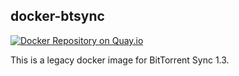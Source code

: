 ## docker-btsync

[![Docker Repository on Quay.io](https://quay.io/repository/oszi/btsync/status "Docker Repository on Quay.io")](https://quay.io/repository/oszi/btsync)

This is a legacy docker image for BitTorrent Sync 1.3.
